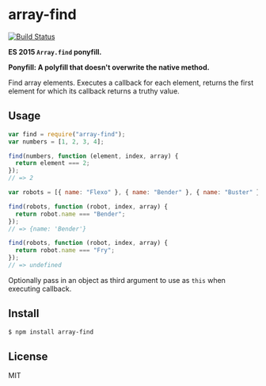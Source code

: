 # array-find

[![Build Status](https://travis-ci.org/stefanduberg/array-find.svg?branch=master)](https://travis-ci.org/stefanduberg/array-find)

**ES 2015 `Array.find` ponyfill.**

**Ponyfill: A polyfill that doesn't overwrite the native method.**

Find array elements. Executes a callback for each element, returns the first
element for which its callback returns a truthy value.

## Usage

```javascript
var find = require("array-find");
var numbers = [1, 2, 3, 4];

find(numbers, function (element, index, array) {
  return element === 2;
});
// => 2

var robots = [{ name: "Flexo" }, { name: "Bender" }, { name: "Buster" }];

find(robots, function (robot, index, array) {
  return robot.name === "Bender";
});
// => {name: 'Bender'}

find(robots, function (robot, index, array) {
  return robot.name === "Fry";
});
// => undefined
```

Optionally pass in an object as third argument to use as `this` when executing
callback.

## Install

```bash
$ npm install array-find
```

## License

MIT
